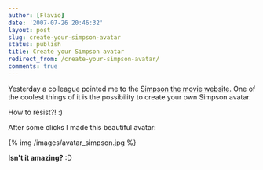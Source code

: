 ```yaml
---
author: [Flavio]
date: '2007-07-26 20:46:32'
layout: post
slug: create-your-simpson-avatar
status: publish
title: Create your Simpson avatar
redirect_from: /create-your-simpson-avatar/
comments: true
---
```


Yesterday a colleague pointed me to the [Simpson the movie website](http://www.simpsonsmovie.com/main.html).
One of the coolest things of it is the possibility to create your own Simpson avatar.

How to resist?! :)

After some clicks I made this beautiful avatar:

{% img /images/avatar_simpson.jpg %}

**Isn't it amazing?** :D

